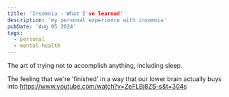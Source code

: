 ```yaml
---
title: 'Insomnia - What I've learned'
description: 'my personal experience with insomnia'
pubDate: 'Aug 05 2024'
tags:
  - personal
  - mental-health
---
```



The art of trying not to accomplish anything, including sleep.

The feeling that we're 'finished' in a way that our lower brain actually buys into
https://www.youtube.com/watch?v=ZeFLBj8ZS-s&t=304s

